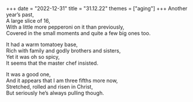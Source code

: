+++
date = "2022-12-31"
title = "31.12.22"
themes = ["aging"]
+++
Another year’s past,  
A large slice of 16,  
With a little more pepperoni on it than previously,  
Covered in the small moments and quite a few big ones too.  
  
It had a warm tomatoey base,  
Rich with family and godly brothers and sisters,  
Yet it was oh so spicy,  
It seems that the master chef insisted.  
  
It was a good one,  
And it appears that I am three fifths more now,  
Stretched, rolled and risen in Christ,  
But seriously he’s always pulling though.
